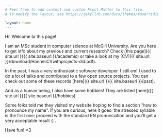 ```yaml
---
# Feel free to add content and custom Front Matter to this file.
# To modify the layout, see https://jekyllrb.com/docs/themes/#overriding-theme-defaults

layout: home
---
```


Hi! Welcome to this page!

I am an MSc student in computer science at McGill University. Are you here to get info about my previous and current research? Check [this page]({{ site.url }}{{ site.baseurl }}/academic) or take a look at my [CV]({{ site.url }}/download/HanneliCVwithprojects-dld.pdf).

In the past, I was a very enthusiastic software developer. I still am! I used to do a lot of talks and contributed to a few open source projects. You can check out some of these records [here]({{ site.url }}{{ site.baseurl }}/past).

And as a human being, I also have some hobbies! They are listed [here]({{ site.url }}{{ site.baseurl }}/hobbies).

Some folks told me they visited my website hoping to find a section "how to pronounce my name". If you are curious, here it goes: the stressed syllable is the first one; proceed with the standard EN pronunciation and you'll get a very acceptable result :) . 

Have fun! <3


